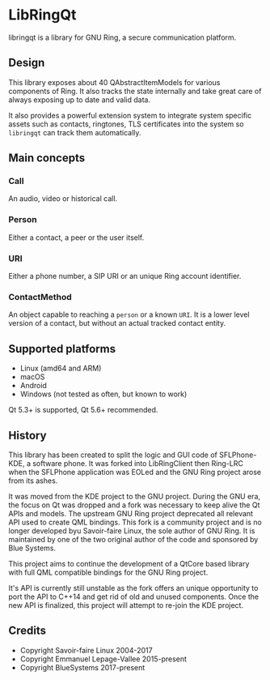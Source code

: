 # LibRingQt

libringqt is a library for GNU Ring, a secure communication platform.

## Design

This library exposes about 40 QAbstractItemModels for various components of Ring.
It also tracks the state internally and take great care of always exposing up
to date and valid data.

It also provides a powerful extension system to integrate system specific assets
such as contacts, ringtones, TLS certificates into the system so `libringqt` can
track them automatically.

## Main concepts

### Call

An audio, video or historical call.

### Person

Either a contact, a peer or the user itself.

### URI

Either a phone number, a SIP URI or an unique Ring account identifier.

### ContactMethod

An object capable to reaching a `person` or a known `URI`. It is a lower level
version of a contact, but without an actual tracked contact entity.

## Supported platforms

 * Linux (amd64 and ARM)
 * macOS
 * Android
 * Windows (not tested as often, but known to work)

Qt 5.3+ is supported, Qt 5.6+ recommended.

## History

This library has been created to split the logic and GUI code of SFLPhone-KDE,
a software phone. It was forked into LibRingClient then Ring-LRC when the
SFLPhone application was EOLed and the GNU Ring project arose from its ashes.

It was moved from the KDE project to the GNU project. During the GNU era, the
focus on Qt was dropped and a fork was necessary to keep alive the Qt APIs and
models. The upstream GNU Ring project deprecated all relevant API used to
create QML bindings. This fork is a community project and is no longer developed
byu Savoir-faire Linux, the sole author of GNU Ring. It is maintained by one of
the two original author of the code and sponsored by Blue Systems.

This project aims to continue the development of a QtCore based library with
full QML compatible bindings for the GNU Ring project.

It's API is currently still unstable as the fork offers an unique opportunity
to port the API to C++14 and get rid of old and unused components. Once the
new API is finalized, this project will attempt to re-join the KDE project.

## Credits

 * Copyright Savoir-faire Linux 2004-2017
 * Copyright Emmanuel Lepage-Vallee 2015-present
 * Copyright BlueSystems 2017-present
